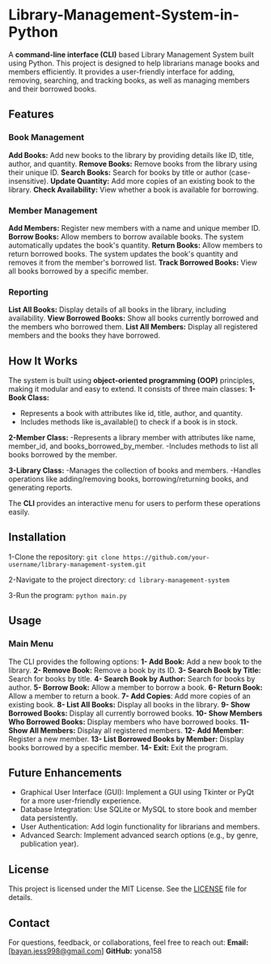 # Library-Management-System-in-Python
A **command-line interface (CLI)** based Library Management System built using Python. This project is designed to help librarians manage books and members efficiently. It provides a user-friendly interface for adding, removing, searching, and tracking books, as well as managing members and their borrowed books.

## Features  
### Book Management
**Add Books:** Add new books to the library by providing details like ID, title, author, and quantity.
**Remove Books:** Remove books from the library using their unique ID.
**Search Books:** Search for books by title or author (case-insensitive).
**Update Quantity:** Add more copies of an existing book to the library.
**Check Availability:** View whether a book is available for borrowing.

### Member Management
**Add Members:** Register new members with a name and unique member ID.
**Borrow Books:** Allow members to borrow available books. The system automatically updates the book's quantity.
**Return Books:** Allow members to return borrowed books. The system updates the book's quantity and removes it from the member's borrowed list.
**Track Borrowed Books:** View all books borrowed by a specific member.

### Reporting
**List All Books:** Display details of all books in the library, including availability.
**View Borrowed Books:** Show all books currently borrowed and the members who borrowed them.
**List All Members:** Display all registered members and the books they have borrowed.

## How It Works
The system is built using **object-oriented programming (OOP)** principles, making it modular and easy to extend. It consists of three main classes:
**1-Book Class:**
- Represents a book with attributes like id, title, author, and quantity.
- Includes methods like is_available() to check if a book is in stock.

**2-Member Class:**
-Represents a library member with attributes like name, member_id, and books_borrowed_by_member.
-Includes methods to list all books borrowed by the member.

**3-Library Class:**
-Manages the collection of books and members.
-Handles operations like adding/removing books, borrowing/returning books, and generating reports.

The **CLI** provides an interactive menu for users to perform these operations easily.

## Installation
1-Clone the repository:
`git clone https://github.com/your-username/library-management-system.git`

2-Navigate to the project directory:
`cd library-management-system`

3-Run the program:
`python main.py`

## Usage
### Main Menu
The CLI provides the following options:
**1- Add Book:** Add a new book to the library.
**2- Remove Book:** Remove a book by its ID.
**3- Search Book by Title:** Search for books by title.
**4- Search Book by Author:** Search for books by author.
**5- Borrow Book:** Allow a member to borrow a book.
**6- Return Book:** Allow a member to return a book.
**7- Add Copies**: Add more copies of an existing book.
**8- List All Books:** Display all books in the library.
**9- Show Borrowed Books:** Display all currently borrowed books.
**10- Show Members Who Borrowed Books:** Display members who have borrowed books.
**11- Show All Members:** Display all registered members.
**12- Add Member**: Register a new member.
**13- List Borrowed Books by Member:** Display books borrowed by a specific member.
**14- Exit:** Exit the program.

## Future Enhancements
- Graphical User Interface (GUI): Implement a GUI using Tkinter or PyQt for a more user-friendly experience.
- Database Integration: Use SQLite or MySQL to store book and member data persistently.
- User Authentication: Add login functionality for librarians and members.
- Advanced Search: Implement advanced search options (e.g., by genre, publication year).

## License
This project is licensed under the MIT License. See the [LICENSE](LICENSE) file for details.

## Contact
For questions, feedback, or collaborations, feel free to reach out:
**Email:** [bayan.jess998@gmail.com]
**GitHub:** yona158

